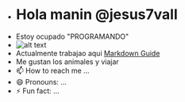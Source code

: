 - # Hola manin @jesus7vall
- Estoy ocupado "PROGRAMANDO"
- ![alt text](https://encrypted-tbn0.gstatic.com/images?q=tbn:ANd9GcTL5zfs5Axb1XVMGvy0QHZHB2VCr1ZfneR6Gg&s) 
- Actualmente trabajao aqui [Markdown Guide](https://covesdesantjosep.es/)
- Me gustan los animales y viajar
- 📫 How to reach me ...
- 😄 Pronouns: ...
- ⚡ Fun fact: ...

<!---
jesus7vall/jesus7vall is a ✨ special ✨ repository because its `README.md` (this file) appears on your GitHub profile.
You can click the Preview link to take a look at your changes.
--->
